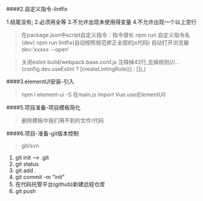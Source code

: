 ####2.自定义指令-lintfix

1.结尾没有;
2.必须用全等
3.不允许出现未使用得变量
4.不允许出现一个以上空行

> 在package.json中script自定义指令：指令很长
> npm run 自定义指令名(dev)
> npm run lintfix(自动按照规范修正全部的js代码)
> 自动打开浏览器 dev:'xxxxx --open'

>关闭eslint build/webpack.base.conf.js 注释掉42行,去掉规则(//...(config.dev.useEslint ? [createLintingRule()] : []),)


####3.elementUI安装-引入
> npm i element-ui -S
> 在main.js import
> Vue.use(ElementUI)

####5.项目准备-项目模板简化
> 删除模板中我们用不到的文件/代码

####6.项目-准备-git版本控制
> git/svn
1. git init --> .git
2. git status
3. git add .
4. git commit -m "init"
5. 在代码托管平台(github)新建远程仓库
6. git push